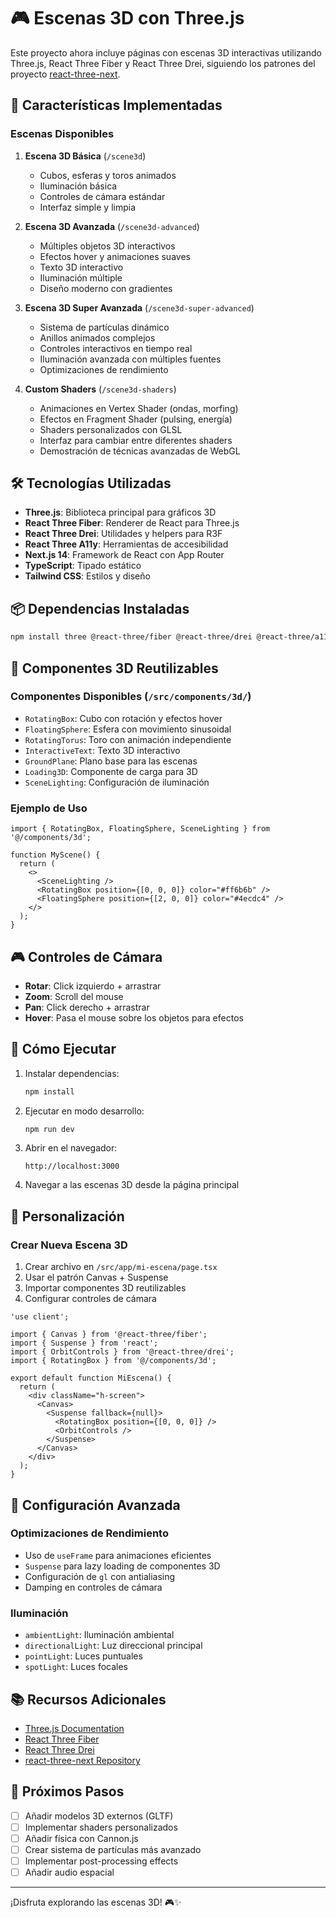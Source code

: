 # 🎮 Escenas 3D con Three.js

Este proyecto ahora incluye páginas con escenas 3D interactivas utilizando Three.js, React Three Fiber y React Three Drei, siguiendo los patrones del proyecto [react-three-next](https://github.com/pmndrs/react-three-next).

## 🚀 Características Implementadas

### Escenas Disponibles

1. **Escena 3D Básica** (`/scene3d`)
   - Cubos, esferas y toros animados
   - Iluminación básica
   - Controles de cámara estándar
   - Interfaz simple y limpia

2. **Escena 3D Avanzada** (`/scene3d-advanced`)
   - Múltiples objetos 3D interactivos
   - Efectos hover y animaciones suaves
   - Texto 3D interactivo
   - Iluminación múltiple
   - Diseño moderno con gradientes

3. **Escena 3D Super Avanzada** (`/scene3d-super-advanced`)
   - Sistema de partículas dinámico
   - Anillos animados complejos
   - Controles interactivos en tiempo real
   - Iluminación avanzada con múltiples fuentes
   - Optimizaciones de rendimiento

4. **Custom Shaders** (`/scene3d-shaders`)
   - Animaciones en Vertex Shader (ondas, morfing)
   - Efectos en Fragment Shader (pulsing, energía)
   - Shaders personalizados con GLSL
   - Interfaz para cambiar entre diferentes shaders
   - Demostración de técnicas avanzadas de WebGL

## 🛠️ Tecnologías Utilizadas

- **Three.js**: Biblioteca principal para gráficos 3D
- **React Three Fiber**: Renderer de React para Three.js
- **React Three Drei**: Utilidades y helpers para R3F
- **React Three A11y**: Herramientas de accesibilidad
- **Next.js 14**: Framework de React con App Router
- **TypeScript**: Tipado estático
- **Tailwind CSS**: Estilos y diseño

## 📦 Dependencias Instaladas

```bash
npm install three @react-three/fiber @react-three/drei @react-three/a11y @types/three --legacy-peer-deps
```

## 🎯 Componentes 3D Reutilizables

### Componentes Disponibles (`/src/components/3d/`)

- `RotatingBox`: Cubo con rotación y efectos hover
- `FloatingSphere`: Esfera con movimiento sinusoidal
- `RotatingTorus`: Toro con animación independiente
- `InteractiveText`: Texto 3D interactivo
- `GroundPlane`: Plano base para las escenas
- `Loading3D`: Componente de carga para 3D
- `SceneLighting`: Configuración de iluminación

### Ejemplo de Uso

```tsx
import { RotatingBox, FloatingSphere, SceneLighting } from '@/components/3d';

function MyScene() {
  return (
    <>
      <SceneLighting />
      <RotatingBox position={[0, 0, 0]} color="#ff6b6b" />
      <FloatingSphere position={[2, 0, 0]} color="#4ecdc4" />
    </>
  );
}
```

## 🎮 Controles de Cámara

- **Rotar**: Click izquierdo + arrastrar
- **Zoom**: Scroll del mouse
- **Pan**: Click derecho + arrastrar
- **Hover**: Pasa el mouse sobre los objetos para efectos

## 🚀 Cómo Ejecutar

1. Instalar dependencias:
   ```bash
   npm install
   ```

2. Ejecutar en modo desarrollo:
   ```bash
   npm run dev
   ```

3. Abrir en el navegador:
   ```
   http://localhost:3000
   ```

4. Navegar a las escenas 3D desde la página principal

## 🎨 Personalización

### Crear Nueva Escena 3D

1. Crear archivo en `/src/app/mi-escena/page.tsx`
2. Usar el patrón Canvas + Suspense
3. Importar componentes 3D reutilizables
4. Configurar controles de cámara

```tsx
'use client';

import { Canvas } from '@react-three/fiber';
import { Suspense } from 'react';
import { OrbitControls } from '@react-three/drei';
import { RotatingBox } from '@/components/3d';

export default function MiEscena() {
  return (
    <div className="h-screen">
      <Canvas>
        <Suspense fallback={null}>
          <RotatingBox position={[0, 0, 0]} />
          <OrbitControls />
        </Suspense>
      </Canvas>
    </div>
  );
}
```

## 🔧 Configuración Avanzada

### Optimizaciones de Rendimiento

- Uso de `useFrame` para animaciones eficientes
- `Suspense` para lazy loading de componentes 3D
- Configuración de `gl` con antialiasing
- Damping en controles de cámara

### Iluminación

- `ambientLight`: Iluminación ambiental
- `directionalLight`: Luz direccional principal
- `pointLight`: Luces puntuales
- `spotLight`: Luces focales

## 📚 Recursos Adicionales

- [Three.js Documentation](https://threejs.org/docs/)
- [React Three Fiber](https://docs.pmnd.rs/react-three-fiber)
- [React Three Drei](https://github.com/pmndrs/drei)
- [react-three-next Repository](https://github.com/pmndrs/react-three-next)

## 🎯 Próximos Pasos

- [ ] Añadir modelos 3D externos (GLTF)
- [ ] Implementar shaders personalizados
- [ ] Añadir física con Cannon.js
- [ ] Crear sistema de partículas más avanzado
- [ ] Implementar post-processing effects
- [ ] Añadir audio espacial

---

¡Disfruta explorando las escenas 3D! 🎮✨
